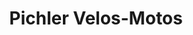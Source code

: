 ---
title: "Pichler Velos-Motos"
url: /wittenbach/pichler-velos-motos-romanshornerstrasse/
shop: Motorrad
---